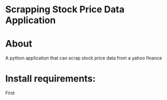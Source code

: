 # Scrapping Stock Price Data Application

# About
A python application that can scrap stock price data from a yahoo finance

# Install requirements:
First  
